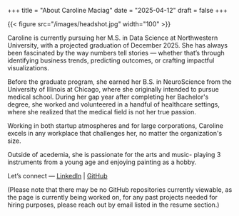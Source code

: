 +++
title = "About Caroline Maciag"
date = "2025-04-12"
draft = false
+++

{{< figure src="/images/headshot.jpg" width="100" >}}


Caroline is currently pursuing her M.S. in Data Science at Northwestern University, with a projected graduation of December 2025. She has always been fascinated by the way numbers tell stories — whether that’s through identifying business trends, predicting outcomes, or crafting impactful visualizations.

Before the graduate program, she earned her B.S. in  NeuroScience from the University of Illinois at Chicago, where she originally intended to pursue medical school. During her gap year after completing her Bachelor's degree, she worked and volunteered in a handful of healthcare settings, where she realized that the medical field is not her true passion. 

Working in both startup atmospheres and for large corporations, Caroline excels in any workplace that challenges her, no matter the organization's size.

Outside of acedemia, she is passionate for the arts and music- playing 3 instruments from a young age and enjoying painting as a hobby. 

Let’s connect — [LinkedIn](https://www.linkedin.com/in/caroline-maciag-6b6514153) | [GitHub](https://github.com/carolinemaciag)

(Please note that there may be no GitHub repositories currently viewable, as the page is currently being worked on, for any past projects needed for hiring purposes, please reach out by email listed in the resume section.)